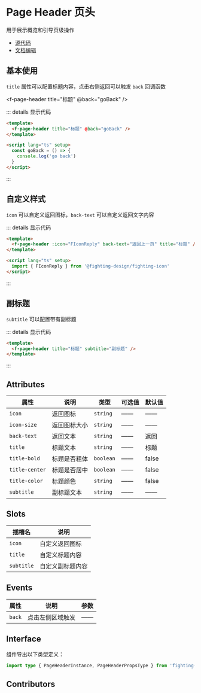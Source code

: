 # Page Header 页头

用于展示概览和引导页级操作

- [源代码](https://github.com/FightingDesign/fighting-design/tree/master/packages/fighting-design/page-header)
- [文档编辑](https://github.com/FightingDesign/fighting-design/blob/master/docs/docs/components/page-header.md)

## 基本使用

`title` 属性可以配置标题内容，点击右侧返回可以触发 `back` 回调函数

<f-page-header title="标题" @back="goBack" />

::: details 显示代码

```html
<template>
  <f-page-header title="标题" @back="goBack" />
</template>

<script lang="ts" setup>
  const goBack = () => {
    console.log('go back')
  }
</script>
```

:::

## 自定义样式

`icon` 可以自定义返回图标，`back-text` 可以自定义返回文字内容

<f-page-header :icon="FIconReply" back-text="返回上一页" title="标题" />

::: details 显示代码

```html
<template>
  <f-page-header :icon="FIconReply" back-text="返回上一页" title="标题" />
</template>

<script lang="ts" setup>
  import { FIconReply } from '@fighting-design/fighting-icon'
</script>
```

:::

## 副标题

`subtitle` 可以配置带有副标题

<f-page-header title="标题" subtitle="副标题" />

::: details 显示代码

```html
<template>
  <f-page-header title="标题" subtitle="副标题" />
</template>
```

:::

## Attributes

| 属性           | 说明         | 类型      | 可选值 | 默认值 |
| -------------- | ------------ | --------- | ------ | ------ |
| `icon`         | 返回图标     | `string`  | ——     | ——     |
| `icon-size`    | 返回图标大小 | `string`  | ——     | ——     |
| `back-text`    | 返回文本     | `string`  | ——     | 返回   |
| `title`        | 标题文本     | `string`  | ——     | 标题   |
| `title-bold`   | 标题是否粗体 | `boolean` | ——     | false  |
| `title-center` | 标题是否居中 | `boolean` | ——     | false  |
| `title-color`  | 标题颜色     | `string`  | ——     | false  |
| `subtitle`     | 副标题文本   | `string`  | ——     | ——     |

## Slots

| 插槽名     | 说明             |
| ---------- | ---------------- |
| `icon`     | 自定义返回图标   |
| `title`    | 自定义标题内容   |
| `subtitle` | 自定义副标题内容 |

## Events

| 属性   | 说明             | 参数 |
| ------ | ---------------- | ---- |
| `back` | 点击左侧区域触发 | ——   |

## Interface

组件导出以下类型定义：

```ts
import type { PageHeaderInstance, PageHeaderPropsType } from 'fighting-design'
```

## Contributors

<a href="https://github.com/Tyh2001" target="_blank">
  <f-avatar round src="https://avatars.githubusercontent.com/u/73180970?v=4" />
</a>

<a href="https://github.com/yzj940619" target="_blank">
  <f-avatar round src="https://avatars.githubusercontent.com/u/42865478?v=4" />
</a>

<script setup>
  import { FIconReply } from '@fighting-design/fighting-icon'

  const goBack = () => {
    console.log('go back')
  }
</script>
